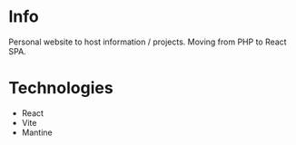 # Info

Personal website to host information / projects. Moving from PHP to React SPA.

# Technologies

-   React
-   Vite
-   Mantine

